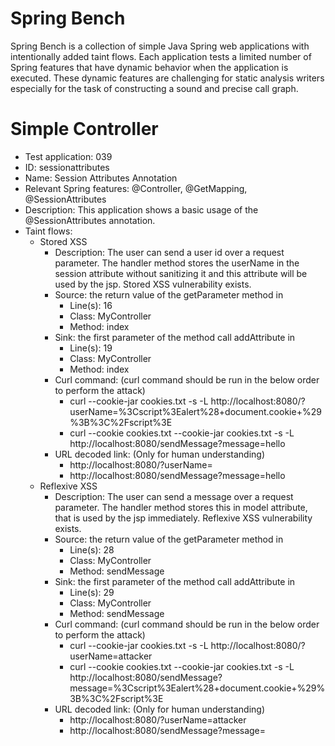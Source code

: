 # Spring Bench

Spring Bench is a collection of simple Java Spring web applications with intentionally added taint flows. 
Each application tests a limited number of Spring features that have dynamic behavior when the application is executed. 
These dynamic features are challenging for static analysis writers especially for the task of constructing a sound and precise call graph.   


# Simple Controller

* Test application: 039
* ID: sessionattributes
* Name: Session Attributes Annotation
* Relevant Spring features: @Controller, @GetMapping, @SessionAttributes
* Description: This application shows a basic usage of the @SessionAttributes annotation. 
* Taint flows: 
  * Stored XSS
      * Description: The user can send a user id over a request parameter. The handler method stores the userName in the session attribute without sanitizing it and this attribute will be used by the jsp. Stored XSS vulnerability exists.  
      * Source: the return value of the getParameter method in 
          * Line(s): 16
          * Class: MyController
          * Method: index
      * Sink: the first parameter of the method call addAttribute in
          * Line(s): 19
          * Class: MyController
          * Method: index
      * Curl command: (curl command should be run in the below order to perform the attack)
          * curl --cookie-jar cookies.txt -s -L http://localhost:8080/?userName=%3Cscript%3Ealert%28+document.cookie+%29%3B%3C%2Fscript%3E
          * curl --cookie cookies.txt --cookie-jar cookies.txt -s -L http://localhost:8080/sendMessage?message=hello
      * URL decoded link: (Only for human understanding)
          * http://localhost:8080/?userName=<script>   alert("Yourcookie=" + document.cookie)    </script>
          * http://localhost:8080/sendMessage?message=hello
  * Reflexive XSS
      * Description: The user can send a message over a request parameter. The handler method stores this in model attribute, that is used by the jsp immediately. Reflexive XSS vulnerability exists.  
      * Source: the return value of the getParameter method in 
          * Line(s): 28
          * Class: MyController
          * Method: sendMessage
      * Sink: the first parameter of the method call addAttribute in
          * Line(s): 29
          * Class: MyController
          * Method: sendMessage
      * Curl command: (curl command should be run in the below order to perform the attack)
          * curl --cookie-jar cookies.txt -s -L http://localhost:8080/?userName=attacker
          * curl --cookie cookies.txt --cookie-jar cookies.txt -s -L http://localhost:8080/sendMessage?message=%3Cscript%3Ealert%28+document.cookie+%29%3B%3C%2Fscript%3E
      * URL decoded link: (Only for human understanding)
          * http://localhost:8080/?userName=attacker
          * http://localhost:8080/sendMessage?message=<script>   alert("Yourcookie=" + document.cookie)    </script>


